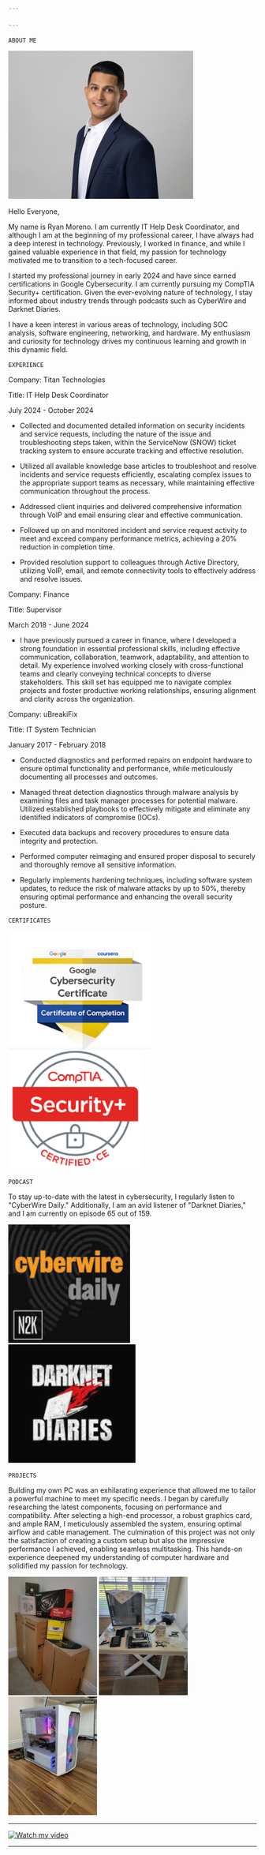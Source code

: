 ```yaml
---

---
```

```
ABOUT ME
```
![Branching](Headshot.jpg)


Hello Everyone,

My name is Ryan Moreno. I am currently IT Help Desk Coordinator, and although I am at the beginning of my professional career, I have always had a deep interest in technology. Previously, I worked in finance, and while I gained valuable experience in that field, my passion for technology motivated me to transition to a tech-focused career.

I started my professional journey in early 2024 and have since earned certifications in Google Cybersecurity. I am currently pursuing my CompTIA Security+ certification. Given the ever-evolving nature of technology, I stay informed about industry trends through podcasts such as CyberWire and Darknet Diaries.

I have a keen interest in various areas of technology, including SOC analysis, software engineering, networking, and hardware. My enthusiasm and curiosity for technology drives my continuous learning and growth in this dynamic field.
```
EXPERIENCE
```
Company: Titan Technologies

Title: IT Help Desk Coordinator

July 2024 - October 2024

* Collected and documented detailed information on security incidents and service requests, including the nature of the issue and troubleshooting steps taken, within the ServiceNow (SNOW) ticket tracking system to ensure accurate tracking and effective resolution.

* Utilized all available knowledge base articles to troubleshoot and resolve incidents and service requests efficiently, escalating complex issues to the appropriate support teams as necessary, while maintaining effective communication throughout the process.

* Addressed client inquiries and delivered comprehensive information through VoIP and email ensuring clear and effective communication.
  
* Followed up on and monitored incident and service request activity to meet and exceed company performance metrics, achieving a 20% reduction in completion time.

* Provided resolution support to colleagues through Active Directory, utilizing VoIP, email, and remote connectivity tools to effectively address and resolve issues.

Company: Finance 	                                                    

Title: Supervisor

March 2018 - June 2024  

* I have previously pursued a career in finance, where I developed a strong foundation in essential professional skills, including effective communication, collaboration, teamwork, adaptability, and attention to detail. My experience involved working closely with cross-functional teams and clearly conveying technical concepts to diverse stakeholders. This skill set has equipped me to navigate complex projects and foster productive working relationships, ensuring alignment and clarity across the organization.


Company: uBreakiFix

Title: IT System Technician

January 2017 - February 2018

* Conducted diagnostics and performed repairs on endpoint hardware to ensure optimal functionality and performance, while meticulously documenting all processes and outcomes.

* Managed threat detection diagnostics through malware analysis by examining files and task manager processes for potential malware. Utilized established playbooks to effectively mitigate and eliminate any identified indicators of compromise (IOCs).
  
* Executed data backups and recovery procedures to ensure data integrity and protection.
  
* Performed computer reimaging and ensured proper disposal to securely and thoroughly remove all sensitive information.

* Regularly implements hardening techniques, including software system updates, to reduce the risk of malware attacks by up to 50%, thereby ensuring optimal performance and enhancing the overall security posture.

```
CERTIFICATES
```
![Branching](googlesecurity.png) ![Branching](security+.png) 
```
PODCAST
```
To stay up-to-date with the latest in cybersecurity, I regularly listen to "CyberWire Daily." Additionally, I am an avid listener of "Darknet Diaries," and I am currently on episode 65 out of 159.


![Branching](cyberwire.png)                                                                                                     ![Branching](darknetdiaries.png)
```
PROJECTS
```
Building my own PC was an exhilarating experience that allowed me to tailor a powerful machine to meet my specific needs. I began by carefully researching the latest components, focusing on performance and compatibility. After selecting a high-end processor, a robust graphics card, and ample RAM, I meticulously assembled the system, ensuring optimal airflow and cable management. The culmination of this project was not only the satisfaction of creating a custom setup but also the impressive performance I achieved, enabling seamless multitasking. This hands-on experience deepened my understanding of computer hardware and solidified my passion for technology.

![Branching](pcbuild1.JPG)
![Branching](pcbuild2.jpg)
![Branching](pcbuild3.JPG)

***

[![Watch my video](https://img.youtube.com/vi/https://youtu.be/3VD9PD_pGz8/0.jpg)](https://www.youtube.com/watch?v=https://youtu.be/3VD9PD_pGz8)

***










